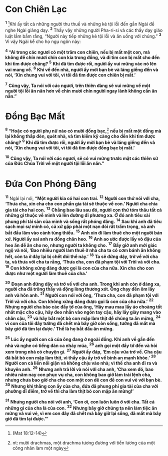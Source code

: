 # Con Chiên Lạc

<sup><b>1</b></sup> [^1@-869fa2f4-3093-412a-a9de-c337c6b8329f]Khi ấy tất cả những người thu thuế và những kẻ tội lỗi đến gần Ngài để nghe Ngài giảng dạy. <sup><b>2</b></sup> Thấy vậy những người Pha-ri-si và các thầy dạy giáo luật lầm bầm rằng, “Người này tiếp những kẻ tội lỗi và ăn uống với chúng.” <sup><b>3</b></sup> Vì vậy Ngài kể cho họ ngụ ngôn này:

<sup><b>4</b></sup> **“Ai trong các ngươi có một trăm con chiên, nếu bị mất một con, mà không để chín mươi chín con kia trong đồng, và đi tìm con bị mất cho đến khi tìm được chăng?** <sup><b>5</b></sup> **Khi đã tìm được rồi, người ấy vui mừng vác nó lên vai mang về.** <sup><b>6</b></sup> **Khi về đến nhà, người ấy mời bạn bè và láng giềng đến và nói, ‘Xin chung vui với tôi, vì tôi đã tìm được con chiên bị mất.’**

<sup><b>7</b></sup> **Cũng vậy, Ta nói với các ngươi, trên thiên đàng sẽ vui mừng về một người tội lỗi ăn năn hơn về chín mươi chín người ngay lành không cần ăn năn.”**

# Đồng Bạc Mất

<sup><b>8</b></sup> **“Hoặc có người phụ nữ nào có mười đồng bạc,**[^1-869fa2f4-3093-412a-a9de-c337c6b8329f] **nếu bị mất một đồng mà lại không thắp đèn, quét nhà, và tìm kiếm kỹ càng cho đến khi tìm được chăng?** <sup><b>9</b></sup> **Khi đã tìm được rồi, người ấy mời bạn bè và láng giềng đến và nói, ‘Xin chung vui với tôi, vì tôi đã tìm được đồng bạc bị mất.’**

<sup><b>10</b></sup> **Cũng vậy, Ta nói với các ngươi, sẽ có vui mừng trước mặt các thiên sứ của Đức Chúa Trời về một người tội lỗi ăn năn.”**

# Đứa Con Phóng Đãng

<sup><b>11</b></sup> Ngài lại nói, **“Một người kia có hai con trai.** <sup><b>12</b></sup> **Người con thứ nói với cha, ‘Thưa cha, xin cha cho con phần gia tài sẽ thuộc về con.’ Người cha chia gia tài cho hai con.** <sup><b>13</b></sup> **Chẳng bao lâu sau đó, người con thứ tóm thâu tất cả những gì thuộc về mình và lên đường đi phương xa. Ở đó anh tiêu xài phung phí tài sản của mình và sống rất phóng đãng.** <sup><b>14</b></sup> **Sau khi anh đã tiêu sạch mọi sự mình có, cả xứ gặp phải một nạn đói rất trầm trọng, và anh bắt đầu lâm vào cảnh túng thiếu.** <sup><b>15</b></sup> **Anh xin đi làm thuê cho một người bản xứ. Người ấy sai anh ra đồng chăn heo.** <sup><b>16</b></sup> **Anh ao ước được lấy vỏ đậu của heo ăn để ăn cho no, nhưng người ta không cho.** <sup><b>17</b></sup> **Bấy giờ anh mới giác ngộ và nói, ‘Bao nhiêu người làm thuê ở nhà cha ta có cơm bánh ăn không hết, còn ta ở đây lại bị chết đói thể này.’** <sup><b>18</b></sup> **Ta sẽ đứng dậy, trở về với cha ta, và thưa với cha ta rằng, ‘Thưa cha, con đã phạm tội với Trời và với cha.** <sup><b>19</b></sup> **Con không xứng đáng được gọi là con của cha nữa. Xin cha cho con được như một người làm thuê của cha.’**

<sup><b>20</b></sup> **Đoạn anh đứng dậy và trở về với cha anh. Trong khi anh còn ở đàng xa, người cha đã trông thấy và động lòng thương xót. Ông chạy đến ôm lấy anh và hôn anh.** <sup><b>21</b></sup> **Người con nói với ông, ‘Thưa cha, con đã phạm tội với Trời và với cha. Con không xứng đáng được gọi là con của cha nữa.’** <sup><b>22</b></sup> **Nhưng người cha bảo các đầy tớ của ông, ‘Hãy mau mau lấy áo choàng tốt nhất mặc cho cậu, hãy đeo nhẫn vào ngón tay cậu, hãy lấy giày mang vào chân cậu,** <sup><b>23</b></sup> **và hãy bắt một bò con mập làm thịt để chúng ta ăn mừng,** <sup><b>24</b></sup> **vì con của tôi đây tưởng đã chết mà bây giờ còn sống, tưởng đã mất mà bây giờ đã tìm lại được.’ Thế là họ bắt đầu ăn mừng.**

<sup><b>25</b></sup> **Lúc ấy người con cả của ông đang ở ngoài đồng. Khi anh về gần đến nhà và nghe có tiếng đàn ca nhảy múa,** <sup><b>26</b></sup> **anh gọi một đầy tớ đến và hỏi xem trong nhà có chuyện gì.** <sup><b>27</b></sup> **Người ấy đáp, ‘Em cậu vừa trở về. Cha cậu đã bắt bò con mập làm thịt, vì thấy cậu ấy trở về bình an mạnh khỏe.’** <sup><b>28</b></sup> **Người con cả liền nổi giận và không chịu vào nhà; vì thế cha anh đi ra và khuyên anh.** <sup><b>29</b></sup> **Nhưng anh trả lời và nói với cha anh, ‘Cha xem đó, bao nhiêu năm nay con phục vụ cha, con không bao giờ làm trái lệnh cha, nhưng chưa bao giờ cha cho con một con dê con để con vui vẻ với bạn bè.** <sup><b>30</b></sup> **Nhưng khi thằng con ấy của cha, đứa đã phung phí gia tài của cha với phường đĩ điếm, trở về thì cha làm thịt bò con mập ăn mừng!’**

<sup><b>31</b></sup> **Nhưng người cha nói với anh, ‘Con ơi, con luôn luôn ở với cha. Tất cả những gì của cha là của con.** <sup><b>32</b></sup> **Nhưng bây giờ chúng ta nên làm tiệc ăn mừng và vui vẻ, vì em con đây đã chết mà bây giờ lại sống, đã mất mà bây giờ đã tìm lại được.’”**

[^1-869fa2f4-3093-412a-a9de-c337c6b8329f]: nt: mười drachmas, một drachma tương đương với tiền lương của một công nhân làm một ngày

[^1@-869fa2f4-3093-412a-a9de-c337c6b8329f]: (Mat 18:12-14)
